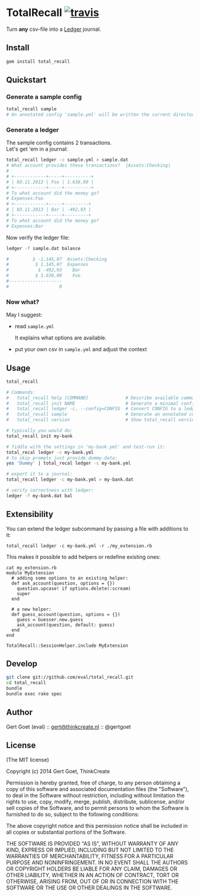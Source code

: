 # TotalRecall [![travis](https://secure.travis-ci.org/eval/total_recall.png?branch=master)](https://secure.travis-ci.org/#!/eval/total_recall)

Turn **any** csv-file into a [Ledger](http://ledger-cli.org/) journal.

## Install

```bash
gem install total_recall
```

## Quickstart

### Generate a sample config

```bash
total_recall sample
# An annotated config 'sample.yml' will be written the current directory.
```

### Generate a ledger

The sample config contains 2 transactions.  
Let's get 'em in a journal:

```bash
total_recall ledger -c sample.yml > sample.dat
# What account provides these transactions?  |Assets:Checking|
#
# +------------+-----+----------+
# | 03.11.2013 | Foo | 1.638,00 |
# +------------+-----+----------+
# To what account did the money go?
# Expenses:Foo
# +------------+-----+---------+
# | 03.11.2013 | Bar | -492,93 |
# +------------+-----+---------+
# To what account did the money go?
# Expenses:Bar
```
Now verify the ledger file:

```bash
ledger -f sample.dat balance

#         $ -1.145,07  Assets:Checking
#          $ 1.145,07  Expenses
#           $ -492,93    Bar
#          $ 1.638,00    Foo
#--------------------
#                   0
```

### Now what?

May I suggest:
* read `sample.yml`

  It explains what options are available.
* put your own csv in `sample.yml` and adjust the context

## Usage

```bash
total_recall

# Commands:
#   total_recall help [COMMAND]              # Describe available commands or one specific command
#   total_recall init NAME                   # Generate a minimal config NAME.yml
#   total_recall ledger -c, --config=CONFIG  # Convert CONFIG to a ledger
#   total_recall sample                      # Generate an annotated config
#   total_recall version                     # Show total_recall version

# typically you would do:
total_recall init my-bank

# fiddle with the settings in 'my-bank.yml' and test-run it:
total_recal ledger -c my-bank.yml
# to skip prompts just provide dummy-data:
yes 'Dummy' | total_recal ledger -c my-bank.yml

# export it to a journal:
total_recall ledger -c my-bank.yml > my-bank.dat

# verify correctness with ledger:
ledger -f my-bank.dat bal
```

## Extensibility

You can extend the ledger subcommand by passing a file with additions to it:

```
total_recall ledger -c my-bank.yml -r ./my_extension.rb
```

This makes it possible to add helpers or redefine existing ones:

```
cat my_extension.rb
module MyExtension
  # adding some options to an existing helper:
  def ask_account(question, options = {})
    question.upcase! if options.delete(:scream)
    super
  end

  # a new helper:
  def guess_account(question, options = {})
    guess = Guesser.new.guess
    ask_account(question, default: guess)
  end
end

TotalRecall::SessionHelper.include MyExtension
```

## Develop
    
```bash
git clone git://github.com/eval/total_recall.git
cd total_recall
bundle
bundle exec rake spec
```
## Author

Gert Goet (eval) :: gert@thinkcreate.nl :: @gertgoet

## License

(The MIT license)

Copyright (c) 2014 Gert Goet, ThinkCreate

Permission is hereby granted, free of charge, to any person obtaining
a copy of this software and associated documentation files (the
"Software"), to deal in the Software without restriction, including
without limitation the rights to use, copy, modify, merge, publish,
distribute, sublicense, and/or sell copies of the Software, and to
permit persons to whom the Software is furnished to do so, subject to
the following conditions:

The above copyright notice and this permission notice shall be
included in all copies or substantial portions of the Software.

THE SOFTWARE IS PROVIDED "AS IS", WITHOUT WARRANTY OF ANY KIND,
EXPRESS OR IMPLIED, INCLUDING BUT NOT LIMITED TO THE WARRANTIES OF
MERCHANTABILITY, FITNESS FOR A PARTICULAR PURPOSE AND
NONINFRINGEMENT. IN NO EVENT SHALL THE AUTHORS OR COPYRIGHT HOLDERS BE
LIABLE FOR ANY CLAIM, DAMAGES OR OTHER LIABILITY, WHETHER IN AN ACTION
OF CONTRACT, TORT OR OTHERWISE, ARISING FROM, OUT OF OR IN CONNECTION
WITH THE SOFTWARE OR THE USE OR OTHER DEALINGS IN THE SOFTWARE.

